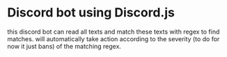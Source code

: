 # Discord bot using Discord.js

this discord bot can read all texts and match these texts with regex to find matches.
will automatically take action according to the severity (to do for now it just bans) of the matching regex.
